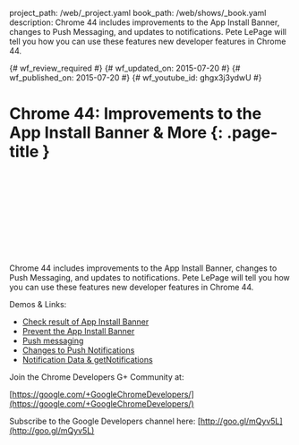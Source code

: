 project_path: /web/_project.yaml
book_path: /web/shows/_book.yaml
description: Chrome 44 includes improvements to the App Install Banner, changes to Push Messaging, and updates to notifications. Pete LePage will tell you how you can use these features new developer features in Chrome 44.

{# wf_review_required #}
{# wf_updated_on: 2015-07-20 #}
{# wf_published_on: 2015-07-20 #}
{# wf_youtube_id: ghgx3j3ydwU #}

# Chrome 44: Improvements to the App Install Banner & More {: .page-title }


<div class="video-wrapper">
  <iframe class="devsite-embedded-youtube-video" data-video-id="ghgx3j3ydwU"
          data-autohide="1" data-showinfo="0" frameborder="0" allowfullscreen>
  </iframe>
</div>


Chrome 44 includes improvements to the App Install Banner, changes to Push Messaging, and updates to notifications. Pete LePage will tell you how you can use these features new developer features in Chrome 44.

Demos & Links:

* [Check result of App Install Banner](https://github.com/GoogleChrome/samples/tree/gh-pages/app-install-banner/useraction-banner)
* [Prevent the App Install Banner](https://github.com/GoogleChrome/samples/tree/gh-pages/app-install-banner/cancelable-banner)
* [Push messaging](https://github.com/GoogleChrome/samples/tree/gh-pages/push-messaging-and-notifications)
* [Changes to Push Notifications](http://goo.gl/tzJgXJ)
* [Notification Data & getNotifications](http://updates.html5rocks.com/2015/05/Notifying-you-of-notificiation-changes)

Join the Chrome Developers G+ Community at:

[https://google.com/+GoogleChromeDevelopers/](https://google.com/+GoogleChromeDevelopers/)

Subscribe to the Google Developers channel here: [http://goo.gl/mQyv5L](http://goo.gl/mQyv5L)
